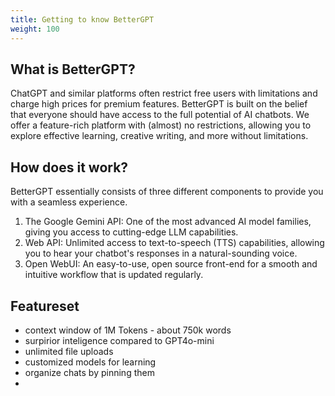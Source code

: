 ```yaml
---
title: Getting to know BetterGPT
weight: 100
---
```

## What is BetterGPT?
ChatGPT and similar platforms often restrict free users with limitations and charge high prices for premium features.
BetterGPT is built on the belief that everyone should have access to the full potential of AI chatbots. We offer a feature-rich platform with (almost) no restrictions, allowing you to explore effective learning, creative writing, and more without limitations.

## How does it work?
BetterGPT essentially consists of three different components to provide you with a seamless experience.
1. The Google Gemini API: One of the most advanced AI model families, giving you access to cutting-edge LLM capabilities.
2. Web API: Unlimited access to text-to-speech (TTS) capabilities, allowing you to hear your chatbot's responses in a natural-sounding voice.
3. Open WebUI: An easy-to-use, open source front-end for a smooth and intuitive workflow that is updated regularly.

## Featureset
- context window of 1M Tokens - about 750k words
- surpirior inteligence compared to GPT4o-mini
- unlimited file uploads
- customized models for learning
- organize chats by pinning them
-
